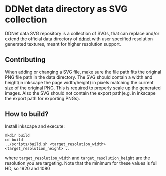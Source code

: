 DDNet data directory as SVG collection
======================================

DDNet data SVG repository is a collection of SVGs, that can replace and/or extend
the official data directory of [ddnet](https://github.com/ddnet/ddnet/tree/master/data) with user specified resolution generated
textures, meant for higher resolution support.

Contributing
------------

When adding or changing a SVG file, make sure the file path fits the original PNG file path
in the data directory.
The SVG should contain a width and height(in inkscape the page width/height) in pixels matching the current size of the original PNG.
This is required to properly scale up the generated images.
Also the SVG should not contain the export path(e.g. in inkscape the export path for exporting PNGs).

How to build?
-------------

Install inkscape and execute:

```
mkdir build
cd build
../scripts/build.sh <target_resolution_width> <target_resolution_height> ..
```

where `target_resolution_width` and `target_resolution_height` are the resolution you are targeting.
Note that the minimum for these values is full HD, so 1920 and 1080
